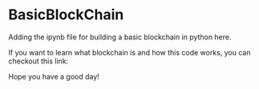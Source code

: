 # BasicBlockChain
Adding the ipynb file for building a basic blockchain in python here.

If you want to learn what blockchain is and how this code works, you can checkout this link:

Hope you have a good day!
